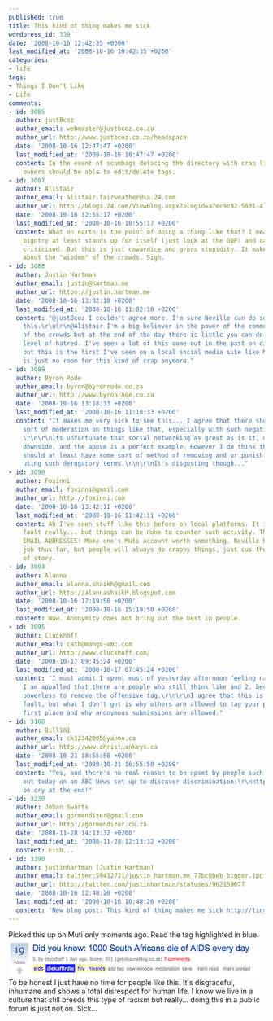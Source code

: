 ```yaml
---
published: true
title: This kind of thing makes me sick
wordpress_id: 339
date: '2008-10-16 12:42:35 +0200'
last_modified_at: '2008-10-16 10:42:35 +0200'
categories:
- life
tags:
- Things I Don't Like
- Life
comments:
- id: 3085
  author: justBcoz
  author_email: webmaster@justbcoz.co.za
  author_url: http://www.justbcoz.co.za/headspace
  date: '2008-10-16 12:47:47 +0200'
  last_modified_at: '2008-10-16 10:47:47 +0200'
  content: In the event of scumbags defacing the directory with crap like this, posts
    owners should be able to edit/delete tags.
- id: 3087
  author: Alistair
  author_email: alistair.fairweather@sa.24.com
  author_url: http://blogs.24.com/ViewBlog.aspx?blogid=a7ec9c92-5631-47fa-ab07-412a7b68bacf
  date: '2008-10-16 12:55:17 +0200'
  last_modified_at: '2008-10-16 10:55:17 +0200'
  content: What on earth is the point of doing a thing like that? I mean, organised
    bigotry at least stands up for itself (just look at the GOP) and can be openly
    criticised. But this is just cowardice and gross stupidity. It makes me wonder
    about the "wisdom" of the crowds. Sigh.
- id: 3088
  author: Justin Hartman
  author_email: justin@hartman.me
  author_url: https://justin.hartman.me
  date: '2008-10-16 13:02:10 +0200'
  last_modified_at: '2008-10-16 11:02:10 +0200'
  content: "@justBcoz I couldn't agree more. I'm sure Neville can do something like
    this.\r\n\r\n@Alistair I'm a big believer in the power of the community and wisdom
    of the crowds but at the end of the day there is little you can do about this
    level of hatred. I've seen a lot of this come out in the past on different platforms
    but this is the first I've seen on a local social media site like Muti.\r\n\r\nThere
    is just no room for this kind of crap anymore."
- id: 3089
  author: Byron Rode
  author_email: byron@byronrode.co.za
  author_url: http://www.byronrode.co.za
  date: '2008-10-16 13:18:33 +0200'
  last_modified_at: '2008-10-16 11:18:33 +0200'
  content: "It makes me very sick to see this... I agree that there should be some
    sort of moderation on things like that, especially with such negative terms...
    \r\n\r\nIts unfortunate that social networking as great as is it, does have its
    downside, and the above is a perfect example. However I do think the domain owners
    should at least have some sort of method of removing and or punish users against
    using such derogatory terms.\r\n\r\nIt's disgusting though..."
- id: 3090
  author: Foxinni
  author_email: foxinni@gmail.com
  author_url: http://foxinni.com
  date: '2008-10-16 13:42:11 +0200'
  last_modified_at: '2008-10-16 11:42:11 +0200'
  content: Ah I've seen stuff like this before on local platforms. It is not Muti's
    fault really... but things can be done to counter such activity. Things like VALID
    EMAIL ADDRESSES! Make one's Muti account worth something. Neville has done a great
    job thus far, but people will always do crappy things, just cus they can... end
    of story.
- id: 3094
  author: Alanna
  author_email: alanna.shaikh@gmail.com
  author_url: http://alannashaikh.blogspot.com
  date: '2008-10-16 17:19:50 +0200'
  last_modified_at: '2008-10-16 15:19:50 +0200'
  content: Wow. Anonymity does not bring out the best in people.
- id: 3095
  author: Cluckhoff
  author_email: cath@mango-omc.com
  author_url: http://www.cluckhoff.com/
  date: '2008-10-17 09:45:24 +0200'
  last_modified_at: '2008-10-17 07:45:24 +0200'
  content: "I must admit I spent most of yesterday afternoon feeling nauseas. 1 Because
    I am appalled that there are people who still think like and 2. because I was
    powerless to remove the offensive tag.\r\n\r\nI agree that this is not Muti's
    fault, but what I don't get is why others are allowed to tag your posts in the
    first place and why anonymous submissions are allowed."
- id: 3108
  author: Bill101
  author_email: ck12342005@yahoo.ca
  author_url: http://www.christiankeys.ca
  date: '2008-10-21 18:55:50 +0200'
  last_modified_at: '2008-10-21 16:55:50 +0200'
  content: "Yes, and there's no real reason to be upset by people such as this:\r\nhttp://www.christiankeys.ca/HealthHighlights.html#AIDS\r\n\r\nand
    out today on an ABC News set up to discover discrimination:\r\nhttp://www.brasschecktv.com/page/451.html\r\n\r\nmade
    be cry at the end!"
- id: 3230
  author: Johan Swarts
  author_email: gormendizer@gmail.com
  author_url: http://gormendizer.co.za
  date: '2008-11-28 14:13:32 +0200'
  last_modified_at: '2008-11-28 12:13:32 +0200'
  content: Eish...
- id: 3390
  author: justinhartman (Justin Hartman)
  author_email: twitter:59412721/justin_hartman.me_77bc0beb_bigger.jpg
  author_url: http://twitter.com/justinhartman/statuses/962159677
  date: '2008-10-16 12:48:26 +0200'
  last_modified_at: '2008-10-16 10:48:26 +0200'
  content: 'New blog post: This kind of thing makes me sick http://tinyurl.com/4ffzfz'
---
```

Picked this up on Muti only moments ago. Read the tag highlighted in blue.
<img src="/assets/images/uploads/2008/10/aids-story1.png" alt="" />
To be honest I just have no time for people like this. It's disgraceful, inhumane and shows a total disrespect for human life. I know we live in a culture that still breeds this type of racism but really... doing this in a public forum is just not on.
Sick...
